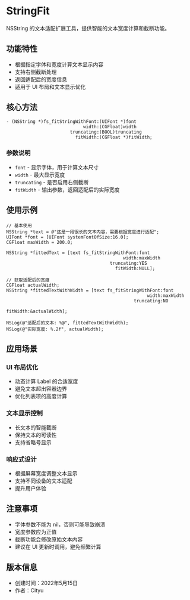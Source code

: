 # StringFit

NSString 的文本适配扩展工具，提供智能的文本宽度计算和截断功能。

## 功能特性

- 根据指定字体和宽度计算文本显示内容
- 支持右侧截断处理
- 返回适配后的宽度信息
- 适用于 UI 布局和文本显示优化

## 核心方法

```objc
- (NSString *)fs_fitStringWithFont:(UIFont *)font 
                             width:(CGFloat)width 
                        truncating:(BOOL)truncating 
                          fitWidth:(CGFloat *)fitWidth;
```

### 参数说明

- `font` - 显示字体，用于计算文本尺寸
- `width` - 最大显示宽度
- `truncating` - 是否启用右侧截断
- `fitWidth` - 输出参数，返回适配后的实际宽度

## 使用示例

```objc
// 基本使用
NSString *text = @"这是一段很长的文本内容，需要根据宽度进行适配";
UIFont *font = [UIFont systemFontOfSize:16.0];
CGFloat maxWidth = 200.0;

NSString *fittedText = [text fs_fitStringWithFont:font 
                                            width:maxWidth 
                                       truncating:YES 
                                         fitWidth:NULL];

// 获取适配后的宽度
CGFloat actualWidth;
NSString *fittedTextWithWidth = [text fs_fitStringWithFont:font 
                                                     width:maxWidth 
                                                truncating:NO 
                                                  fitWidth:&actualWidth];

NSLog(@"适配后的文本: %@", fittedTextWithWidth);
NSLog(@"实际宽度: %.2f", actualWidth);
```

## 应用场景

### UI 布局优化
- 动态计算 Label 的合适宽度
- 避免文本超出容器边界
- 优化列表项的高度计算

### 文本显示控制
- 长文本的智能截断
- 保持文本的可读性
- 支持省略号显示

### 响应式设计
- 根据屏幕宽度调整文本显示
- 支持不同设备的文本适配
- 提升用户体验

## 注意事项

- 字体参数不能为 nil，否则可能导致崩溃
- 宽度参数应为正值
- 截断功能会修改原始文本内容
- 建议在 UI 更新时调用，避免频繁计算

## 版本信息

- 创建时间：2022年5月15日
- 作者：Cityu
